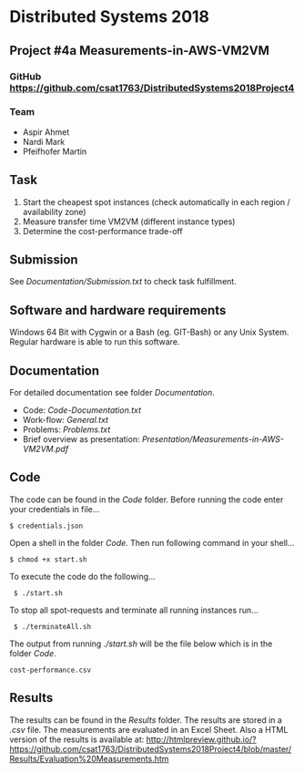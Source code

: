 # Distributed Systems 2018
## Project #4a Measurements-in-AWS-VM2VM
### GitHub https://github.com/csat1763/DistributedSystems2018Project4

### Team

- Aspir Ahmet
- Nardi Mark
- Pfeifhofer Martin

## Task

1. Start the cheapest spot instances (check automatically in each region / availability zone)
2. Measure transfer time VM2VM (different instance types)
3. Determine the cost-performance trade-off

## Submission
See *Documentation/Submission.txt* to check task fulfillment.

## Software and hardware requirements
Windows 64 Bit with Cygwin or a Bash (eg. GIT-Bash) or any Unix System.
Regular hardware is able to run this software.

## Documentation
For detailed documentation see folder *Documentation*.
* Code: *Code-Documentation.txt*
* Work-flow: *General.txt*
* Problems: *Problems.txt*
* Brief overview as presentation: *Presentation/Measurements-in-AWS-VM2VM.pdf*

## Code
The code can be found in the *Code* folder.
Before running the code enter your credentials in file...

	$ credentials.json
	
Open a shell in the folder *Code*. 
Then run following command in your shell...

	$ chmod +x start.sh

To execute the code do the following...

     $ ./start.sh
	 	 
To stop all spot-requests and terminate all running instances run...
	 
	 $ ./terminateAll.sh

The output from running *./start.sh* will be the file below which is in the folder *Code*.

	cost-performance.csv

## Results

The results can be found in the *Results* folder. The results are stored in a *.csv* file. The measurements are evaluated in an Excel Sheet.
Also a HTML version of the results is available at: http://htmlpreview.github.io/?https://github.com/csat1763/DistributedSystems2018Project4/blob/master/Results/Evaluation%20Measurements.htm